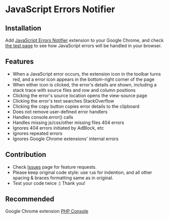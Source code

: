 JavaScript Errors Notifier
==========================

## Installation

Add [JavaScript Errors Notifier](https://chrome.google.com/webstore/detail/javascript-errors-notifie/jafmfknfnkoekkdocjiaipcnmkklaajd) extension to your Google Chrome, and check [the test page](http://php-console.com/js_errors.html) to see how JavaScript errors will be handled in your browser.

## Features

* When a JavaScript error occurs, the extension icon in the toolbar turns red, and a error icon appears in the bottom-right corner of the page
* When either icon is clicked, the error's details are shown, including a stack trace with source files and row and column positions
* Clicking the error's source location opens the view-source page
* Clicking the error's text searches StackOverflow
* Clicking the copy button copies error details to the clipboard
* Does not remove user-defined error handlers
* Handles console.error() calls
* Handles missing js/css/other missing files 404 errors
* Ignores 404 errors initiated by AdBlock, etc
* Ignores repeated errors
* Ignores Google Chrome extensions' internal errors

## Contribution

* Check [Issues](https://github.com/barbushin/javascript-errors-notifier/issues) page for feature requests.
* Please keep original code style: use `tab` for indention, and all other spacing & braces formatting same as in original.
* Test your code twice :) Thank you!

## Recommended

Google Chrome extension [PHP Console](https://chrome.google.com/webstore/detail/php-console/nfhmhhlpfleoednkpnnnkolmclajemef)
